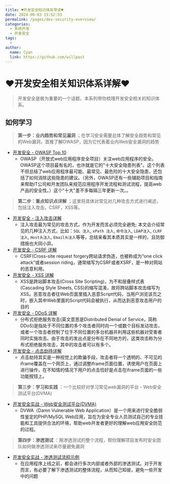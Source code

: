```yaml
---
title: ♥开发安全知识体系导读♥
date: 2024-06-03 15:52:53
permalink: /pages/dev-security-overview/
categories:
  - 系统开发
  - 开发安全
tags:
  - 
author: 
  name: Cyan
  link: https://github.com/willpast
---
```

# ♥开发安全相关知识体系详解♥

> 开发安全是极为重要的一个话题，本系列带你梳理开发安全相关的知识体系。

 
## 如何学习

> **第一步：业内趋势和常见漏洞** ；在学习安全需要总体了解安全趋势和常见的Web漏洞，首推了解OWASP，因为它代表着业内Web安全漏洞的趋势

  * [开发安全 - OWASP Top 10](/pages/dev-security-owasp)
    * OWASP（开放式web应用程序安全项目）关注web应用程序的安全。OWASP这个项目最有名的，也许就是它的"十大安全隐患列表"。这个列表不但总结了web应用程序最可能、最常见、最危险的十大安全隐患，还包括了如何消除这些隐患的建议。（另外，OWASP还有一些辅助项目和指南来帮助IT公司和开发团队来规范应用程序开发流程和测试流程，提高web产品的安全性。）这个"十大"差不多每隔三年更新一次。。

> **第二步：重点知识点详解** ；这里将具体对常见对几种攻击方式进行阐述，包括注入攻击，CSRF，XSS等。

  * [开发安全 - 注入攻击详解](/pages/dev-security-injection)
    * 注入攻击最为常见的攻击方式，作为开发而言必须完全避免; 本文会介绍常见的几种注入方式，比如：`SQL 注入`, `xPath 注入`, `命令注入`, `LDAP注入`, `CLRF注入`, `Host头注入`, `Email头注入`等等，总结来看其本质其实是一样的，且防御措施也大同小异。
  * [开发安全 - CSRF 详解](/pages/dev-security-csrf)
    * CSRF(Cross-site request forgery跨站请求伪造，也被称成为“one click attack”或者session riding，通常缩写为CSRF或者XSRF，是一种对网站的恶意利用。
  * [开发安全 - XSS 详解](/pages/dev-security-xss)
    * XSS是跨站脚本攻击(Cross Site Scripting)，为不和层叠样式表(Cascading Style Sheets, CSS)的缩写混淆，故将跨站脚本攻击缩写为XSS。恶意攻击者往Web页面里插入恶意Script代码，当用户浏览该页之时，嵌入其中Web里面的Script代码会被执行，从而达到恶意攻击用户的目的
  * [开发安全 - DDoS 详解](/pages/dev-security-ddos)
    * 分布式拒绝服务攻击(英文意思是Distributed Denial of Service，简称DDoS)是指处于不同位置的多个攻击者同时向一个或数个目标发动攻击，或者一个攻击者控制了位于不同位置的多台机器并利用这些机器对受害者同时实施攻击。由于攻击的发出点是分布在不同地方的，这类攻击称为分布式拒绝服务攻击，其中的攻击者可以有多个。
  * [开发安全 - 点击劫持详解](/pages/dev-security-click-hijack)
    * 点击劫持其实是一种视觉上的欺骗手段，攻击者将一个透明的、不可见的iframe覆盖在一个网页上，通过调整iframe页面位置，诱使用户在页面上进行操作，在不知情的情况下用户的点击恰好是点击在iframe页面的一些功能按钮上。

> **第三步：学习和实践** ：一个比较好对学习常见web漏洞的平台 - Web安全测试平台(DVMA)

  * [开发安全实战 - Web安全测试平台(DVMA)](/pages/dev-security-pratice)
    * DVWA（Damn Vulnerable Web Application）是一个用来进行安全脆弱性鉴定的PHP/MySQL Web应用，旨在为安全专业人员测试自己的专业技能和工具提供合法的环境，帮助web开发者更好的理解web应用安全防范的过程。

> **第四步：渗透测试** ：用渗透测试的整个流程，帮你理解项目发布时安全团队如何做渗透测试来尽量避免漏洞

  * [开发安全实战 - 渗透测试流程示例](/pages/dev-security-pentest-workflow)
    * 在应用程序上线之前，都会进行多次内部或者外部的渗透测试。对于开发而言，有必要了解下渗透测试的整体流程，从而知己知彼，避免一些开发中的问题

 